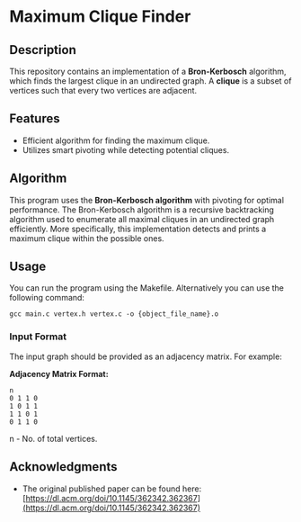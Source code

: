 # Maximum Clique Finder

## Description

This repository contains an implementation of a **Bron-Kerbosch** algorithm, which finds the largest clique in an undirected graph. A **clique** is a subset of vertices such that every two vertices are adjacent.

## Features

- Efficient algorithm for finding the maximum clique.
- Utilizes smart pivoting while detecting potential cliques.

## Algorithm

This program uses the **Bron-Kerbosch algorithm** with pivoting for optimal performance. The Bron-Kerbosch algorithm is a recursive backtracking algorithm used to enumerate all maximal cliques in an undirected graph efficiently.
More specifically, this implementation detects and prints a maximum clique within the possible ones.

## Usage

You can run the program using the Makefile.
Alternatively you can use the following command:
```
gcc main.c vertex.h vertex.c -o {object_file_name}.o
```

### Input Format

The input graph should be provided as an adjacency matrix. For example:

**Adjacency Matrix Format:**

```
n
0 1 1 0
1 0 1 1
1 1 0 1
0 1 1 0
```
n - No. of total vertices.

## Acknowledgments

- The original published paper can be found here: [https://dl.acm.org/doi/10.1145/362342.362367](https://dl.acm.org/doi/10.1145/362342.362367)
